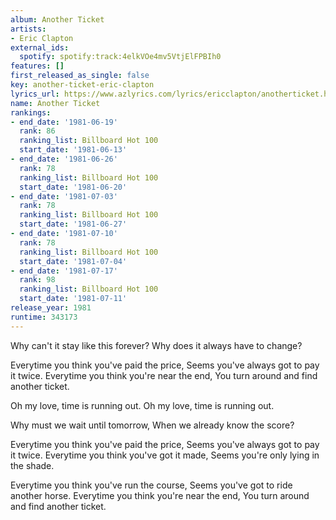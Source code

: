 ```yaml
---
album: Another Ticket
artists:
- Eric Clapton
external_ids:
  spotify: spotify:track:4elkVOe4mv5VtjElFPBIh0
features: []
first_released_as_single: false
key: another-ticket-eric-clapton
lyrics_url: https://www.azlyrics.com/lyrics/ericclapton/anotherticket.html
name: Another Ticket
rankings:
- end_date: '1981-06-19'
  rank: 86
  ranking_list: Billboard Hot 100
  start_date: '1981-06-13'
- end_date: '1981-06-26'
  rank: 78
  ranking_list: Billboard Hot 100
  start_date: '1981-06-20'
- end_date: '1981-07-03'
  rank: 78
  ranking_list: Billboard Hot 100
  start_date: '1981-06-27'
- end_date: '1981-07-10'
  rank: 78
  ranking_list: Billboard Hot 100
  start_date: '1981-07-04'
- end_date: '1981-07-17'
  rank: 98
  ranking_list: Billboard Hot 100
  start_date: '1981-07-11'
release_year: 1981
runtime: 343173
---
```

Why can't it stay like this forever?
Why does it always have to change?

Everytime you think you've paid the price,
Seems you've always got to pay it twice.
Everytime you think you're near the end,
You turn around and find another ticket.

Oh my love, time is running out.
Oh my love, time is running out.

Why must we wait until tomorrow,
When we already know the score?

Everytime you think you've paid the price,
Seems you've always got to pay it twice.
Everytime you think you've got it made,
Seems you're only lying in the shade.

Everytime you think you've run the course,
Seems you've got to ride another horse.
Everytime you think you're near the end,
You turn around and find another ticket.
